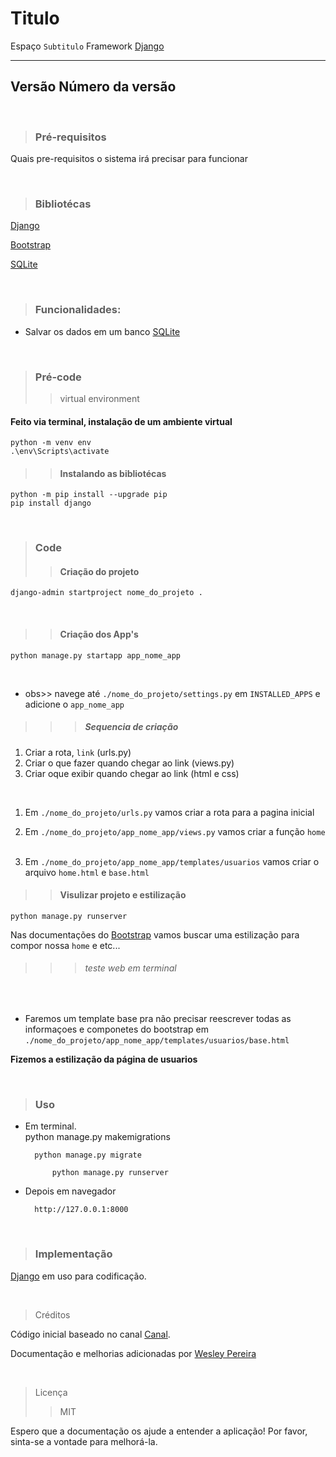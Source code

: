 # Titulo
Espaço ``Subtitulo``  Framework [Django](https://docs.djangoproject.com/en/5.0/)

---

## Versão Número da versão

&nbsp;

> ### Pré-requisitos

Quais pre-requisitos o sistema irá precisar para funcionar
 
&nbsp;
  
> ### Bibliotécas
 
[Django](https://docs.djangoproject.com/en/5.0/)

[Bootstrap](https://getbootstrap.com/docs/5.0/getting-started/introduction/)

[SQLite](https://www.sqlite.org/docs.html)

&nbsp;

> ### Funcionalidades:

* Salvar os dados em um banco [SQLite](https://www.sqlite.org/docs.html)

&nbsp; 

> ### Pré-code
> > virtual environment
#### Feito via terminal, instalação de um ambiente virtual
    python -m venv env
    .\env\Scripts\activate

> > #### Instalando as bibliotécas

    python -m pip install --upgrade pip
    pip install django 

&nbsp;
> ### Code
> > #### Criação do projeto
 
    django-admin startproject nome_do_projeto .
&nbsp;

>> #### Criação dos App's

    python manage.py startapp app_nome_app
&nbsp;
* obs>> navege até ``./nome_do_projeto/settings.py``
em `INSTALLED_APPS` e adicione o `app_nome_app`
&nbsp;

>>> ##### Sequencia de criação

1. Criar a rota, `link` (urls.py)
2. Criar o que fazer quando chegar ao link (views.py)
3. Criar oque exibir quando chegar ao link (html e css)

&nbsp;

   1. Em ``./nome_do_projeto/urls.py`` vamos criar a rota para a pagina inicial
&nbsp;
    
   2. Em ``./nome_do_projeto/app_nome_app/views.py``  vamos criar a função ``home``
&nbsp;

   3. Em ``./nome_do_projeto/app_nome_app/templates/usuarios`` vamos criar o arquivo ``home.html`` e ``base.html``
&nbsp;

>> #### Visulizar projeto e estilização
    python manage.py runserver

Nas documentações do [Bootstrap](https://getbootstrap.com/docs/5.0/getting-started/introduction/) vamos buscar uma estilização para compor nossa ``home`` e etc...
&nbsp;

>>>###### teste web em terminal
    


&nbsp;

* Faremos um template base pra não precisar reescrever todas as informaçoes e componetes do bootstrap em ``./nome_do_projeto/app_nome_app/templates/usuarios/base.html``
&nbsp;

**Fizemos a estilização da página de usuarios**

&nbsp;

> ### Uso
* Em terminal.
&nbsp;  
    python manage.py makemigrations

        python manage.py migrate 

            python manage.py runserver

* Depois em navegador
  
        http://127.0.0.1:8000

&nbsp;

> ### Implementação

 [Django](https://docs.djangoproject.com/en/5.0/) em uso para codificação.

&nbsp;

> Créditos

Código inicial baseado no canal [Canal](https://www.youtube.com).


Documentação e melhorias adicionadas por [Wesley Pereira](https://github.com/wesleyp846)

&nbsp;
> Licença
> > MIT


Espero que a documentação os ajude a entender a aplicação! 
Por favor, sinta-se a vontade para melhorá-la.